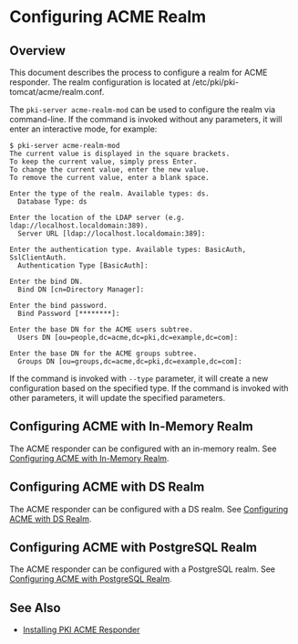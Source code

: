 Configuring ACME Realm
======================

## Overview

This document describes the process to configure a realm for ACME responder.
The realm configuration is located at /etc/pki/pki-tomcat/acme/realm.conf.

The `pki-server acme-realm-mod` can be used to configure the realm via command-line.
If the command is invoked without any parameters, it will enter an interactive mode, for example:

```
$ pki-server acme-realm-mod
The current value is displayed in the square brackets.
To keep the current value, simply press Enter.
To change the current value, enter the new value.
To remove the current value, enter a blank space.

Enter the type of the realm. Available types: ds.
  Database Type: ds

Enter the location of the LDAP server (e.g. ldap://localhost.localdomain:389).
  Server URL [ldap://localhost.localdomain:389]:

Enter the authentication type. Available types: BasicAuth, SslClientAuth.
  Authentication Type [BasicAuth]:

Enter the bind DN.
  Bind DN [cn=Directory Manager]:

Enter the bind password.
  Bind Password [********]:

Enter the base DN for the ACME users subtree.
  Users DN [ou=people,dc=acme,dc=pki,dc=example,dc=com]:

Enter the base DN for the ACME groups subtree.
  Groups DN [ou=groups,dc=acme,dc=pki,dc=example,dc=com]:
```

If the command is invoked with `--type` parameter, it will create a new configuration based on the specified type.
If the command is invoked with other parameters, it will update the specified parameters.

## Configuring ACME with In-Memory Realm

The ACME responder can be configured with an in-memory realm.
See [Configuring ACME with In-Memory Realm](Configuring-ACME-with-InMemory-Realm.adoc).

## Configuring ACME with DS Realm

The ACME responder can be configured with a DS realm.
See [Configuring ACME with DS Realm](Configuring-ACME-with-DS-Realm.adoc).

## Configuring ACME with PostgreSQL Realm

The ACME responder can be configured with a PostgreSQL realm.
See [Configuring ACME with PostgreSQL Realm](Configuring-ACME-with-PostgreSQL-Realm.adoc).

## See Also

* [Installing PKI ACME Responder](Installing_PKI_ACME_Responder.md)
